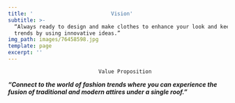 ```yaml
---
title: '                         Vision'
subtitle: >-
  “Always ready to design and make clothes to enhance your look and keep you in
  trends by using innovative ideas.”
img_path: images/76458598.jpg
template: page
excerpt: ''
---
```

                                 Value Proposition

***“Connect to the world of fashion trends where you can experience the fusion of traditional and modern attires under a single roof.”***



